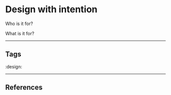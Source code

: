 # Design with intention

Who is it for?

What is it for?


---
## Tags
:design:

---
## References


